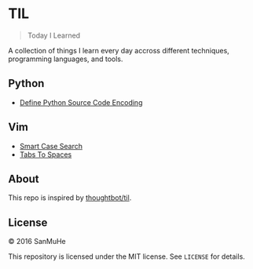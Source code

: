 # TIL

> Today I Learned 

A collection of things I learn every day accross different techniques, programming languages, and tools.

## Python
- [Define Python Source Code Encoding](python/define-python-source-code-encoding.md)

## Vim
- [Smart Case Search](vim/smart-case-search.md)
- [Tabs To Spaces](vim/tabs-to-spaces.md)

## About

This repo is inspired by [thoughtbot/til](https://github.com/thoughtbot/til).

## License

&copy; 2016 SanMuHe

This repository is licensed under the MIT license. See `LICENSE` for details.
